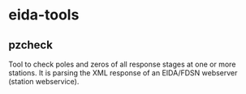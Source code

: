 # eida-tools

## pzcheck

Tool to check poles and zeros of all response stages at one or more stations.
It is parsing the XML response of an EIDA/FDSN webserver (station webservice).
